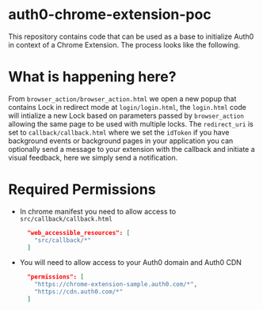 # auth0-chrome-extension-poc
This repository contains code that can be used as a base to initialize Auth0 in context of a Chrome Extension. The process looks like the following.

# What is happening here?
From `browser_action/browser_action.html` we open a new popup that contains Lock in redirect mode at `login/login.html`, the `login.html` code will intialize a new Lock based on parameters passed by `browser_action` allowing the same page to be used with multiple locks. The `redirect_uri` is set to `callback/callback.html` where we set the `idToken` if you have background events or background pages in your application you can optionally send a message to your extension with the callback and initiate a visual feedback, here we simply send a notification.

# Required Permissions
- In chrome manifest you need to allow access to `src/callback/callback.html`

  ```json
    "web_accessible_resources": [
      "src/callback/*"
    ]
  ```
- You will need to allow access to your Auth0 domain and Auth0 CDN

  ```json
    "permissions": [
      "https://chrome-extension-sample.auth0.com/*",
      "https://cdn.auth0.com/*"
    ]
  ```
